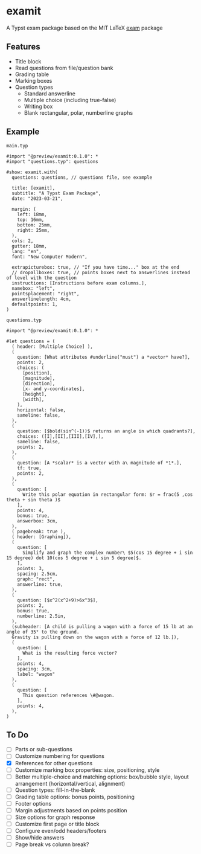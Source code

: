 # examit

A Typst exam package based on the MIT LaTeX [exam](https://ctan.org/pkg/exam) package

## Features

- Title block
- Read questions from file/question bank
- Grading table
- Marking boxes
- Question types
  - Standard answerline
  - Multiple choice (including true-false)
  - Writing box
  - Blank rectangular, polar, numberline graphs

## Example

`main.typ`
```typst
#import "@preview/examit:0.1.0": *
#import "questions.typ": questions

#show: examit.with(
  questions: questions, // questions file, see example

  title: [examit],
  subtitle: "A Typst Exam Package",
  date: "2023-03-21",

  margin: (
    left: 18mm,
    top: 16mm,
    bottom: 25mm,
    right: 25mm,
  ),
  cols: 2,
  gutter: 18mm,
  lang: "en",
  font: "New Computer Modern",

  extrapicturebox: true, // "If you have time..." box at the end
  // dropallboxes: true, // points boxes next to answerlines instead of level with the question
  instructions: [Instructions before exam columns.],
  namebox: "left",
  pointsplacement: "right",
  answerlinelength: 4cm,
  defaultpoints: 1,
)
```

`questions.typ`
```typst
#import "@preview/examit:0.1.0": *

#let questions = (
  ( header: [Multiple Choice] ),
  (
    question: [What attributes #underline("must") a *vector* have?],
    points: 2,
    choices: (
      [position],
      [magnitude],
      [direction],
      [x- and y-coordinates],
      [height],
      [width],
    ),
    horizontal: false,
    sameline: false,
  ),
  (
    question: [$bold(sin^(-1))$ returns an angle in which quadrants?],
    choices: ([I],[II],[III],[IV],),
    sameline: false,
    points: 2,
  ),
  (
    question: [A *scalar* is a vector with a\ magnitude of *1*.],
    tf: true,
    points: 2,
  ),
  (
    question: [
      Write this polar equation in rectangular form: $r = frac(5 ,cos theta + sin theta )$
    ],
    points: 4,
    bonus: true,
    answerbox: 3cm,
  ),
  ( pagebreak: true ),
  ( header: [Graphing]),
  (
    question: [
      Simplify and graph the complex number\ $5(cos 15 degree + i sin 15 degree) dot 10(cos 5 degree + i sin 5 degree)$.
    ],
    points: 3,
    spacing: 2.5cm,
    graph: "rect",
    answerline: true,
  ),
  (
    question: [$x^2(x^2+9)>6x^3$],
    points: 2,
    bonus: true,
    numberline: 2.5in,
  ),
  (subheader: [A child is pulling a wagon with a force of 15 lb at an angle of 35° to the ground.
  Gravity is pulling down on the wagon with a force of 12 lb.]),
  (
    question: [
      What is the resulting force vector?
    ],
    points: 4,
    spacing: 3cm,
    label: "wagon"
  ),
  (
    question: [
      This question references \#@wagon.
    ],
    points: 4,
  ),
)
```

## To Do

- [ ] Parts or sub-questions
- [ ] Customize numbering for questions
- [X] References for other questions
- [ ] Customize marking box properties: size, positioning, style
- [ ] Better multiple-choice and matching options: box/bubble style, layout arrangement (horizontal/vertical, alignment)
- [ ] Question types: fill-in-the-blank
- [ ] Grading table options: bonus points, positioning
- [ ] Footer options
- [ ] Margin adjustments based on points position
- [ ] Size options for graph response
- [ ] Customize first page or title block
- [ ] Configure even/odd headers/footers
- [ ] Show/hide answers
- [ ] Page break vs column break?
